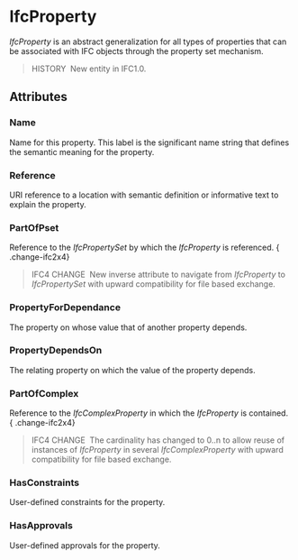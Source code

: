 # IfcProperty

_IfcProperty_ is an abstract generalization for all types of properties that can be associated with IFC objects through the property set mechanism.

> HISTORY&nbsp; New entity in IFC1.0.

## Attributes

### Name
Name for this property. This label is the significant name string that defines the semantic meaning for the property.

### Reference
URI reference to a location with semantic definition or informative text to explain the property.

### PartOfPset
Reference to the _IfcPropertySet_ by which the _IfcProperty_ is referenced.
{ .change-ifc2x4}
> IFC4 CHANGE&nbsp; New inverse attribute to navigate from _IfcProperty_ to _IfcPropertySet_ with upward compatibility for file based exchange.

### PropertyForDependance
The property on whose value that of another property depends.

### PropertyDependsOn
The relating property on which the value of the property depends.

### PartOfComplex
Reference to the _IfcComplexProperty_ in which the _IfcProperty_ is contained.
{ .change-ifc2x4}
> IFC4 CHANGE&nbsp; The cardinality has changed to 0..n to allow reuse of instances of _IfcProperty_ in several _IfcComplexProperty_ with upward compatibility for file based exchange.

### HasConstraints
User-defined constraints for the property.

### HasApprovals
User-defined approvals for the property.
